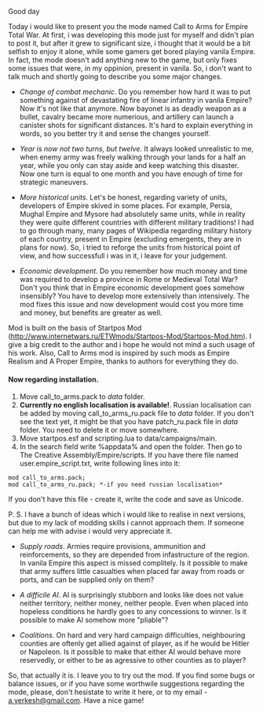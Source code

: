 Good day

Today i would like to present you the mode named Call to Arms for Empire Total War. At first, i was developing this mode just for myself and didn't plan to post it, but after it grew to significant size, i thought that it would be a bit selfish
to enjoy it alone, while some gamers get bored playing vanila Empire. In fact, the mode doesn't add anything new to the game, but only fixes some issues that were, in my oppinion, present in vanila. So, i don't want to talk much and shortly going to describe you some major changes.

- *Change of combat mechanic*. Do you remember how hard it was to put something against of devastating fire of linear infantry in vanila Empire? Now it's not like that anymore. Now bayonet is as deadly weapon as a bullet, cavalry became more numerious, and artillery can launch a canister shots for significant distances. It's hard to explain everything in words, so you better try it and sense the changes yourself.

- *Year is now not two turns, but twelve*. It always looked unrealistic to me, when enemy army was freely walking through your lands for a half an year, while you only can stay aside and keep watching this disaster. Now one turn is equal to one month and you have enough of time for strategic maneuvers.

- *More historical units*. Let's be honest, regarding variety of units, developers of Empire skived in some places. For example, Persia, Mughal Empire and Mysore had absolutely same units, while in reality they were quite different countries with different military traditions! I had to go through many, many pages of Wikipedia regarding military history of each country, present in Empire (excluding emergents, they are in plans for now). So, i tried to reforge the units from historical point of view, and how successfull i was in it, i leave for your judgement.

- *Economic development*. Do you remember how much money and time was required to develop a province in Rome or Medieval Total War? Don't you think that in Empire economic development goes somehow insensibly? You have to develop more extensively than intensively. The mod fixes this issue and now development would cost you more time and money, but benefits are greater as well.

Mod is built on the basis of Startpos Mod (http://www.internetwars.ru/ETWmods/Startpos-Mod/Startpos-Mod.htm). I give a big credit to the author and i hope he would not mind a such usage of his work. Also, Call to Arms mod is inspired by such mods as Empire Realism and A Proper Empire, thanks to authors for everything they do.

#### Now regarding installation.
1. Move call_to_arms.pack to *data* folder.
2. **Currently no english localisation is available!**. Russian localisation can be added by moving call_to_arms_ru.pack file to *data* folder. If you don't see the text yet, it might be that you have patch_ru.pack file in *data* folder. You need to delete it or move somewhere.
3. Move startpos.esf and scripting.lua to data/campaigns/main.
4. In the search field write %appdata% and open the folder. Then go to The Creative Assembly/Empire/scripts. If you have there file named user.empire_script.txt, write following lines into it:
```
mod call_to_arms.pack;
mod call_to_arms_ru.pack; *-if you need russian localisation*
```
If you don't have this file - create it, write the code and save as Unicode.

P. S. I have a bunch of ideas which i would like to realise in next versions, but due to my lack of modding skills i cannot approach them. If someone can help me with advise i would very appreciate it.

- *Supply roads*. Armies require provisions, ammunition and reinforcements, so they are depended from infastructure of the region. In vanila Empire this aspect is missed complitely. Is it possible to make that army suffers little casualties when placed far away from roads or ports, and can be supplied only on them?

- *A difficile AI*. AI is surprisingly stubborn and looks like does not value neither territory, neither money, neither people. Even when placed into hopeless conditions he hardly goes to any concessions to winner. Is it possible to make AI somehow more "pliable"?

- *Coalitions*. On hard and very hard campaign difficulties, neighbouring counties are oftenly get allied against of player, as if he would be Hitler or Napoleon. Is it possible to make that either AI would behave more reservedly, or either to be as agressive to other counties as to player?

So, that actually it is. I leave you to try out the mod. If you find some bugs or balance issues, or if you have some worthwile suggestions regarding the mode, please, don't hesistate to write it here, or to my email - a.yerkesh@gmail.com. Have a nice game!
